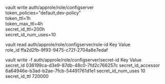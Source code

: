 vault write auth/approle/role/configserver \
    token_policies="default,dev-policy" \
    token_ttl=1h \
    token_max_ttl=4h \
    secret_id_ttl=200h \
    secret_id_num_uses=10

vault read auth/approle/role/configserver/role-id
Key     Value                               
role_id ffa2d2fb-9f93-9475-c72f-2704a8e7edaf


vault write -f auth/approle/role/configserver/secret-id
Key                Value                               
secret_id          036199ca-d3e9-87db-48c0-7fd2c766257c
secret_id_accessor 6a64946e-b3ad-b2ae-7fcb-54491761d1e1
secret_id_num_uses 10                                  
secret_id_ttl      720000                                

